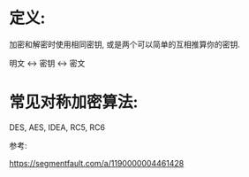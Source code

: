 # 定义:

加密和解密时使用相同密钥, 或是两个可以简单的互相推算你的密钥.

明文 <-> 密钥 <-> 密文

# 常见对称加密算法:

DES, AES, IDEA, RC5, RC6

参考:

https://segmentfault.com/a/1190000004461428


